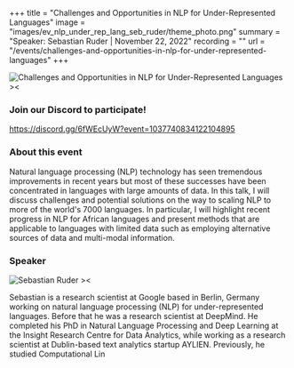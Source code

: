 +++
title = "Challenges and Opportunities in NLP for Under-Represented Languages"
image = "images/ev_nlp_under_rep_lang_seb_ruder/theme_photo.png"
summary = "Speaker: Sebastian Ruder | November 22, 2022"
recording = ""
url = "/events/challenges-and-opportunities-in-nlp-for-under-represented-languages"
+++

<!--more-->

![Challenges and Opportunities in NLP for Under-Represented Languages ><](/images/ev_nlp_under_rep_lang_seb_ruder/theme_photo.png)

### Join our Discord to participate!
https://discord.gg/6fWEcUyW?event=1037740834122104895


### About this event

Natural language processing (NLP) technology has seen tremendous improvements in recent years but most of these successes have been concentrated in languages with large amounts of data. In this talk, I will discuss challenges and potential solutions on the way to scaling NLP to more of the world's 7000 languages. In particular, I will highlight recent progress in NLP for African languages and present methods that are applicable to languages with limited data such as employing alternative sources of data and multi-modal information.


### Speaker

![Sebastian Ruder ><](https://ruder.io/content/images/2019/02/new_profile_photo_square-1.jpg)

Sebastian is a research scientist at Google based in Berlin, Germany working on natural language processing (NLP) for under-represented languages. Before that he was a research scientist at DeepMind. He completed his PhD in Natural Language Processing and Deep Learning at the Insight Research Centre for Data Analytics, while working as a research scientist at Dublin-based text analytics startup AYLIEN. Previously, he studied Computational Lin 